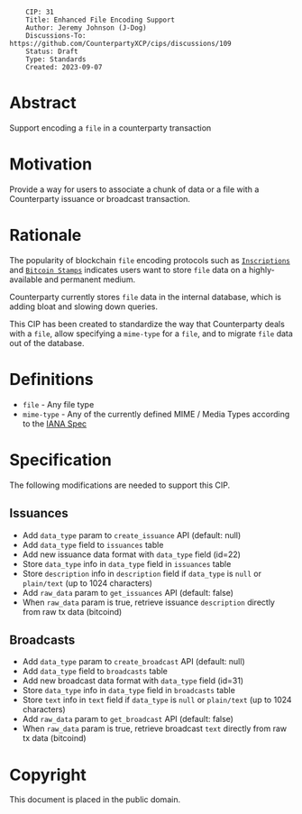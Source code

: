         CIP: 31
        Title: Enhanced File Encoding Support
        Author: Jeremy Johnson (J-Dog)
        Discussions-To: https://github.com/CounterpartyXCP/cips/discussions/109
        Status: Draft
        Type: Standards
        Created: 2023-09-07

# Abstract
Support encoding a `file` in a counterparty transaction 

# Motivation
Provide a way for users to associate a chunk of data or a file with a Counterparty issuance or broadcast transaction.

# Rationale
The popularity of blockchain `file` encoding protocols such as [`Inscriptions`](https://ordinals.com/inscriptions) and [`Bitcoin Stamps`](https://stampchain.io/) indicates users want to store `file` data on a highly-available and permanent medium. 

Counterparty currently stores `file` data in the internal database, which is adding bloat and slowing down queries.

This CIP has been created to standardize the way that Counterparty deals with a `file`, allow specifying a `mime-type` for a `file`, and to migrate `file` data out of the database.

# Definitions
- `file` - Any file type 
- `mime-type` - Any of the currently defined MIME / Media Types according to the [IANA Spec](https://www.iana.org/assignments/media-types/media-types.xhtml)

# Specification
The following modifications are needed to support this CIP.

## Issuances
- Add `data_type` param to `create_issuance` API (default: null)
- Add `data_type` field to `issuances` table
- Add new issuance data format with `data_type` field (id=22)
- Store `data_type` info in `data_type` field in `issuances` table
- Store `description` info in `description` field if `data_type` is `null` or `plain/text` (up to 1024 characters)
- Add `raw_data` param to `get_issuances` API (default: false)
- When `raw_data` param is true, retrieve issuance `description` directly from raw tx data (bitcoind)


## Broadcasts
- Add `data_type` param to `create_broadcast` API (default: null)
- Add `data_type` field to `broadcasts` table
- Add new broadcast data format with `data_type` field (id=31)
- Store `data_type` info in `data_type` field in `broadcasts` table
- Store `text` info in `text` field if `data_type` is `null` or `plain/text` (up to 1024 characters)
- Add `raw_data` param to `get_broadcast` API (default: false)
- When `raw_data` param is true, retrieve broadcast `text` directly from raw tx data (bitcoind)

# Copyright
This document is placed in the public domain.

